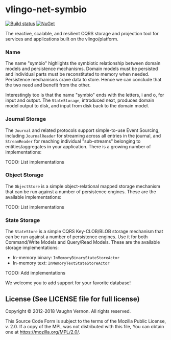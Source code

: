 # vlingo-net-symbio

[![Build status](https://ci.appveyor.com/api/projects/status/ug298v7ucwsvpj84?svg=true)](https://ci.appveyor.com/project/VlingoNetOwner/vlingo-net-symbio)
[![NuGet](https://img.shields.io/nuget/v/Vlingo.Symbio.svg)](https://www.nuget.org/packages/Vlingo.Symbio)

The reactive, scalable, and resilient CQRS storage and projection tool for services and applications built on the vlingo/platform.

### Name
The name "symbio" highlights the symbiotic relationship between domain models and persistence mechanisms.
Domain models must be persisted and individual parts must be reconstituted to memory when needed. Persistence
mechanisms crave data to store. Hence we can conclude that the two need and benefit from the other.

Interestingly too is that the name "symbio" ends with the letters, i and o, for input and output.
The `StateStorage`, introduced next, produces domain model output to disk, and input from disk back to
the domain model.

### Journal Storage
The `Journal` and related protocols support simple-to-use Event Sourcing, including `JournalReader` for
streaming across all entries in the journal, and `StreamReader` for reaching individual "sub-streams"
belonging to entities/aggregates in your application. There is a growing number of implementations:

TODO: List implementations

### Object Storage
The `ObjectStore` is a simple object-relational mapped storage mechanism that can be run against a number of
persistence engines. These are the available implementations:

TODO: List implementations

### State Storage
The `StateStore` is a simple CQRS Key-CLOB/BLOB storage mechanism that can be run against a number of persistence engines.
Use it for both Command/Write Models and Query/Read Models. These are the available storage implementations:

   - In-memory binary: `InMemoryBinaryStateStoreActor`
   - In-memory text: `InMemoryTextStateStoreActor`

TODO: Add implementations


We welcome you to add support for your favorite database!

License (See LICENSE file for full license)
-------------------------------------------
Copyright © 2012-2018 Vaughn Vernon. All rights reserved.

This Source Code Form is subject to the terms of the
Mozilla Public License, v. 2.0. If a copy of the MPL
was not distributed with this file, You can obtain
one at https://mozilla.org/MPL/2.0/.